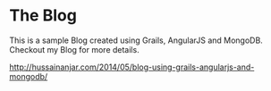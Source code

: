 The Blog
=========

This is a sample Blog created using Grails, AngularJS and MongoDB. Checkout my Blog for more details.

http://hussainanjar.com/2014/05/blog-using-grails-angularjs-and-mongodb/
